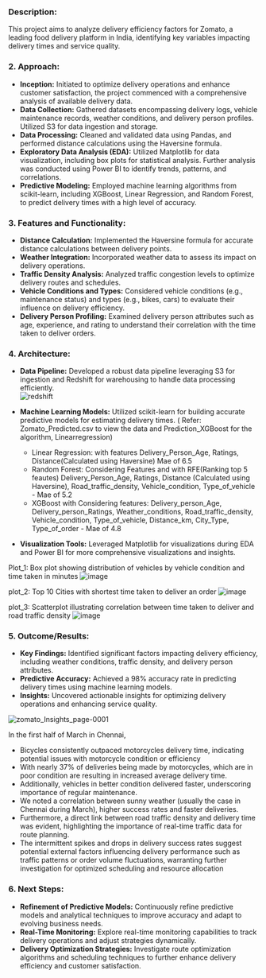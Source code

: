 ### Description: 
This project aims to analyze delivery efficiency factors for Zomato, a leading food delivery platform in India, identifying key variables impacting delivery times and service quality.

### 2. **Approach:**
   - **Inception:** Initiated to optimize delivery operations and enhance customer satisfaction, the project commenced with a comprehensive analysis of available delivery data.
   - **Data Collection:** Gathered datasets encompassing delivery logs, vehicle maintenance records, weather conditions, and delivery person profiles. Utilized S3 for data ingestion and storage.
   - **Data Processing:** Cleaned and validated data using Pandas, and performed distance calculations using the Haversine formula.
   - **Exploratory Data Analysis (EDA):** Utilized Matplotlib for data visualization, including box plots for statistical analysis. Further analysis was conducted using Power BI to identify trends, patterns, and correlations.
   - **Predictive Modeling:** Employed machine learning algorithms from scikit-learn, including XGBoost, Linear Regression, and Random Forest, to predict delivery times with a high level of accuracy.

### 3. **Features and Functionality:**
   - **Distance Calculation:** Implemented the Haversine formula for accurate distance calculations between delivery points.
   - **Weather Integration:** Incorporated weather data to assess its impact on delivery operations.
   - **Traffic Density Analysis:** Analyzed traffic congestion levels to optimize delivery routes and schedules.
   - **Vehicle Conditions and Types:** Considered vehicle conditions (e.g., maintenance status) and types (e.g., bikes, cars) to evaluate their influence on delivery efficiency.
   - **Delivery Person Profiling:** Examined delivery person attributes such as age, experience, and rating to understand their correlation with the time taken to deliver orders.

### 4. **Architecture:**
   - **Data Pipeline:** Developed a robust data pipeline leveraging S3 for ingestion and Redshift for warehousing to handle data processing efficiently.  
   ![redshift](https://github.com/Ashvakg/Zomato-Delivery-Efficiency_Analyzing-and-Predicting-Factors/assets/83398283/b0f5ed53-93b4-49cd-8344-92f6c6d57949)
     
   - **Machine Learning Models:** Utilized scikit-learn for building accurate predictive models for estimating delivery times.
     ( Refer: Zomato_Predicted.csv to view the data and Prediction_XGBoost for the algorithm, Linearregression)
      - Linear Regression: with features Delivery_Person_Age, Ratings, Distance(Calculated using Haversine) Mae of 6.5
      - Random Forest: Considering Features and with RFE(Ranking top 5 feautes)  Delivery_Person_Age, Ratings, Distance (Calculated using Haversine), Road_traffic_density, Vehicle_condition, Type_of_vehicle - Mae of 5.2
      - XGBoost with Considering features: Delivery_person_Age, Delivery_person_Ratings, Weather_conditions, Road_traffic_density, Vehicle_condition, Type_of_vehicle, Distance_km, City_Type, Type_of_order - Mae of 4.8
   
   - **Visualization Tools:** Leveraged Matplotlib for visualizations during EDA and Power BI for more comprehensive visualizations and insights.

   Plot_1: Box plot showing distribution of vehicles by vehicle condition and time taken in minutes
   ![image](https://github.com/Ashvakg/Zomato-Insights/assets/83398283/c0a151be-96ec-4be4-bb8b-3afea0a47032)
   
   plot_2: Top 10 Cities with shortest time taken to deliver an order
   ![image](https://github.com/Ashvakg/Zomato-Insights/assets/83398283/a665379a-5265-4372-8820-ac7eaf4748a0)
   
   plot_3: Scatterplot illustrating correlation between time taken to deliver and road traffic density
   ![image](https://github.com/Ashvakg/Zomato-Insights/assets/83398283/e0b77665-55d7-49b9-804e-43cecdc7042c)

### 5. **Outcome/Results:**
   - **Key Findings:** Identified significant factors impacting delivery efficiency, including weather conditions, traffic density, and delivery person attributes.
   - **Predictive Accuracy:** Achieved a 98% accuracy rate in predicting delivery times using machine learning models.
   - **Insights:** Uncovered actionable insights for optimizing delivery operations and enhancing service quality.

   ![zomato_Insights_page-0001](https://github.com/Ashvakg/Zomato-Delivery-Efficiency_Analyzing-and-Predicting-Factors/assets/83398283/46eea623-c5fb-4219-8c06-1021d681e441) 

In the first half of March in Chennai, 
   - Bicycles consistently outpaced motorcycles delivery time, indicating potential issues with motorcycle condition or efficiency
   - With nearly 37% of deliveries being made by motorcycles, which are in poor condition are resulting in increased average delivery time.
   - Additionally, vehicles in better condition delivered faster, underscoring importance of regular maintenance.
   - We noted a correlation between sunny weather (usually the case in Chennai during March), higher success rates and faster deliveries.
   - Furthermore, a direct link between road traffic density and delivery time was evident, highlighting the importance of real-time traffic data for route planning.
   - The intermittent spikes and drops in delivery success rates suggest potential external factors influencing delivery performance such as traffic patterns or order volume fluctuations, warranting further investigation for optimized scheduling and resource allocation

### 6. **Next Steps:**
   - **Refinement of Predictive Models:** Continuously refine predictive models and analytical techniques to improve accuracy and adapt to evolving business needs.
   - **Real-Time Monitoring:** Explore real-time monitoring capabilities to track delivery operations and adjust strategies dynamically.
   - **Delivery Optimization Strategies:** Investigate route optimization algorithms and scheduling techniques to further enhance delivery efficiency and customer satisfaction.

